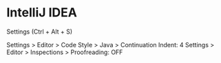 # IntelliJ IDEA

Settings (Ctrl + Alt + S)

Settings > Editor > Code Style > Java > Continuation Indent: 4
Settings > Editor > Inspections > Proofreading: OFF
